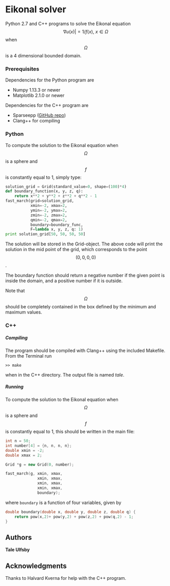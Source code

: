 # Eikonal solver

Python 2.7 and C++ programs to solve the Eikonal equation $$\nabla u(x)|=1/f(x), \ x\in \Omega$$ when $$\Omega$$ is a 4 dimensional bounded domain.

### Prerequisites

Dependencies for the Python program are
- Numpy 1.13.3 or newer
- Matplotlib 2.1.0 or newer

Dependencies for the C++ program are
- Sparseepp ([GitHub repo](https://github.com/greg7mdp/sparsepp))
- Clang++ for compiling

### Python
To compute the solution to the Eikonal equation when $$\Omega$$ is a sphere and $$f$$ is constantly equal to 1, simply type:
```python
solution_grid = Grid(standard_value=0, shape=(100)*4)
def boundary_function(x, y, z, q):
    return x**2 + y**2 + z**2 + q**2 - 1
fast_march(grid=solution_grid,
           xmin=-2, xmax=2,
           ymin=-2, ymax=2,
           zmin=-2, zmax=2,
           qmin=-2, qmax=2,
           boundary=boundary_func,
           F=lambda x, y, z, q: 1)
print solution_grid[50, 50, 50, 50]
```
The solution will be stored in the Grid-object. The above code will print the solution in the mid point of the grid, which corresponds to the point $$(0, 0, 0, 0)$$.

The boundary function should return a negative number if the given point is inside the domain, and a positive number if it is outside.

Note that $$\Omega$$ should be completely contained in the box defined by the minimum and maximum values.

### C++
##### Compiling
The program should be compiled with Clang++ using the included Makefile. From the Terminal run
```
>> make
```
when in the C++ directory. The output file is named *tale*.

##### Running
To compute the solution to the Eikonal equation when $$\Omega$$ is a sphere and $$f$$ is constantly equal to 1, this should be written in the main file:
```C++
int n = 50;
int number[4] = {n, n, n, n};
double xmin = -2;
double xmax = 2;

Grid *g = new Grid(0, number);

fast_march(g, xmin, xmax,
              xmin, xmax,
              xmin, xmax,
              xmin, xmax,
              boundary);
```
where `boundary` is a function of four variables, given by
```C++
double boundary(double x, double y, double z, double q) {
    return pow(x,2)+ pow(y,2) + pow(z,2) + pow(q,2) - 1;
}
```

## Authors

**Tale Ulfsby**

## Acknowledgments

Thanks to Halvard Kverna for help with the C++ program.